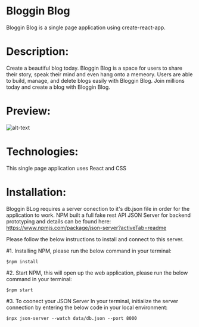 # Bloggin Blog
Bloggin Blog is a single page application using create-react-app. 

# Description:
Create a beautiful blog today. Bloggin Blog is a space for users to share their story, speak their mind and even hang onto a memeory. Users are able to build, manage, and delete blogs easily with Bloggin Blog. Join millions today and create a blog with Bloggin Blog.

# Preview:
![alt-text](imgLink)

# Technologies:
This single page application uses React and CSS

# Installation:
Bloggin BLog requires a server conection to it's db.json file in order for the application to work. NPM built a full fake rest API JSON Server for backend prototyping and details can be found here: https://www.npmjs.com/package/json-server?activeTab=readme

Please follow the below instructions to install and connect to this server.

#1. Installing NPM, please run the below command in your terminal:

    $npm install
    
#2. Start NPM, this will open up the web application, please run the below command in your terminal:

    $npm start
    
#3. To coonect your JSON Server In your terminal, initialize the server connection by entering the below code in your local environment:

    $npx json-server --watch data/db.json --port 8000
    
